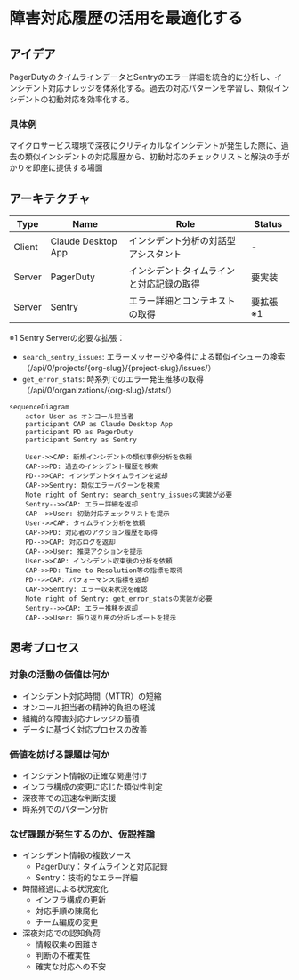 # 障害対応履歴の活用を最適化する

## アイデア
PagerDutyのタイムラインデータとSentryのエラー詳細を統合的に分析し、インシデント対応ナレッジを体系化する。過去の対応パターンを学習し、類似インシデントの初動対応を効率化する。

### 具体例
マイクロサービス環境で深夜にクリティカルなインシデントが発生した際に、過去の類似インシデントの対応履歴から、初動対応のチェックリストと解決の手がかりを即座に提供する場面

## アーキテクチャ
| Type | Name | Role | Status |
|--|--|--|--|
| Client | Claude Desktop App | インシデント分析の対話型アシスタント | - |
| Server | PagerDuty | インシデントタイムラインと対応記録の取得 | 要実装 |
| Server | Sentry | エラー詳細とコンテキストの取得 | 要拡張※1 |

※1 Sentry Serverの必要な拡張：

- `search_sentry_issues`: エラーメッセージや条件による類似イシューの検索（/api/0/projects/{org-slug}/{project-slug}/issues/）
- `get_error_stats`: 時系列でのエラー発生推移の取得（/api/0/organizations/{org-slug}/stats/）

```mermaid
sequenceDiagram
    actor User as オンコール担当者
    participant CAP as Claude Desktop App
    participant PD as PagerDuty
    participant Sentry as Sentry

    User->>CAP: 新規インシデントの類似事例分析を依頼
    CAP->>PD: 過去のインシデント履歴を検索
    PD-->>CAP: インシデントタイムラインを返却
    CAP->>Sentry: 類似エラーパターンを検索
    Note right of Sentry: search_sentry_issuesの実装が必要
    Sentry-->>CAP: エラー詳細を返却
    CAP-->>User: 初動対応チェックリストを提示
    User->>CAP: タイムライン分析を依頼
    CAP->>PD: 対応者のアクション履歴を取得
    PD-->>CAP: 対応ログを返却
    CAP-->>User: 推奨アクションを提示
    User->>CAP: インシデント収束後の分析を依頼
    CAP->>PD: Time to Resolution等の指標を取得
    PD-->>CAP: パフォーマンス指標を返却
    CAP->>Sentry: エラー収束状況を確認
    Note right of Sentry: get_error_statsの実装が必要
    Sentry-->>CAP: エラー推移を返却
    CAP-->>User: 振り返り用の分析レポートを提示
```

## 思考プロセス

### 対象の活動の価値は何か
- インシデント対応時間（MTTR）の短縮
- オンコール担当者の精神的負担の軽減
- 組織的な障害対応ナレッジの蓄積
- データに基づく対応プロセスの改善

### 価値を妨げる課題は何か
- インシデント情報の正確な関連付け
- インフラ構成の変更に応じた類似性判定
- 深夜帯での迅速な判断支援
- 時系列でのパターン分析

### なぜ課題が発生するのか、仮説推論
- インシデント情報の複数ソース
    - PagerDuty：タイムラインと対応記録
    - Sentry：技術的なエラー詳細
- 時間経過による状況変化
    - インフラ構成の更新
    - 対応手順の陳腐化
    - チーム編成の変更
- 深夜対応での認知負荷
    - 情報収集の困難さ
    - 判断の不確実性
    - 確実な対応への不安
